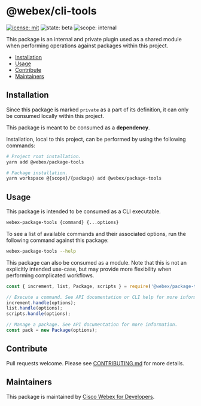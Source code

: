 # @webex/cli-tools

[![icense: mit](https://img.shields.io/badge/License-MIT-blueviolet?style=flat-square)](https://github.com/webex/webex-js-sdk/blob/master/LICENSE)
![state: beta](https://img.shields.io/badge/State\-Beta-blue?style=flat-square)
![scope: internal](https://img.shields.io/badge/Scope-Internal-red?style=flat-square)

This package is an internal and private plugin used as a shared module when performing operations against packages within this project.

* [Installation](#installation)
* [Usage](#usage)
* [Contribute](#contribute)
* [Maintainers](#maintainers)

## Installation

Since this package is marked `private` as a part of its definition, it can only be consumed locally within this project.

This package is meant to be consumed as a **dependency**.

Installation, local to this project, can be performed by using the following commands:

```bash
# Project root installation.
yarn add @webex/package-tools

# Package installation.
yarn workspace @{scope}/{package} add @webex/package-tools
```

## Usage

This package is intended to be consumed as a CLI executable.

```bash
webex-package-tools {command} {...options}
```

To see a list of available commands and their associated options, run the following command against this package:

```bash
webex-package-tools --help
```

This package can also be consumed as a module. Note that this is not an explicitly intended use-case, but may provide more flexibility when performing complicated workflows.

```js
const { increment, list, Package, scripts } = require('@webex/package-tools');

// Execute a command. See API documentation or CLI help for more information.
increment.handle(options);
list.handle(options);
scripts.handle(options);

// Manage a package. See API documentation for more information.
const pack = new Package(options);
```

## Contribute

Pull requests welcome. Please see [CONTRIBUTING.md](https://github.com/webex/webex-js-sdk/blob/master/CONTRIBUTING.md) for more details.

## Maintainers

This package is maintained by [Cisco Webex for Developers](https://developer.webex.com/).
